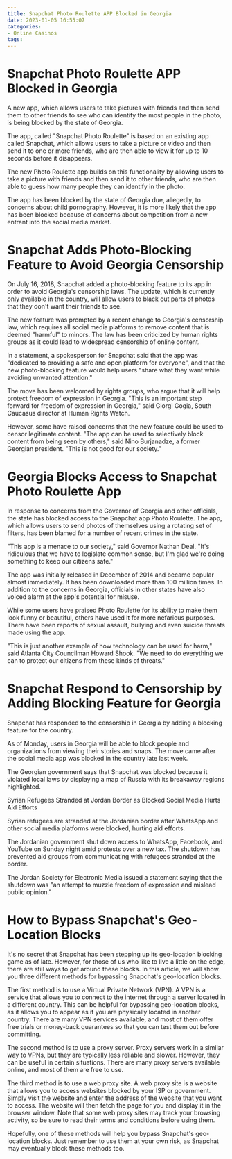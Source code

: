 ```yaml
---
title: Snapchat Photo Roulette APP Blocked in Georgia
date: 2023-01-05 16:55:07
categories:
- Online Casinos
tags:
---
```



#  Snapchat Photo Roulette APP Blocked in Georgia

A new app, which allows users to take pictures with friends and then send them to other friends to see who can identify the most people in the photo, is being blocked by the state of Georgia.

The app, called "Snapchat Photo Roulette" is based on an existing app called Snapchat, which allows users to take a picture or video and then send it to one or more friends, who are then able to view it for up to 10 seconds before it disappears.

The new Photo Roulette app builds on this functionality by allowing users to take a picture with friends and then send it to other friends, who are then able to guess how many people they can identify in the photo.

The app has been blocked by the state of Georgia due, allegedly, to concerns about child pornography. However, it is more likely that the app has been blocked because of concerns about competition from a new entrant into the social media market.

#  Snapchat Adds Photo-Blocking Feature to Avoid Georgia Censorship

On July 16, 2018, Snapchat added a photo-blocking feature to its app in order to avoid Georgia's censorship laws. The update, which is currently only available in the country, will allow users to black out parts of photos that they don't want their friends to see.

The new feature was prompted by a recent change to Georgia's censorship law, which requires all social media platforms to remove content that is deemed "harmful" to minors. The law has been criticized by human rights groups as it could lead to widespread censorship of online content.

In a statement, a spokesperson for Snapchat said that the app was "dedicated to providing a safe and open platform for everyone", and that the new photo-blocking feature would help users "share what they want while avoiding unwanted attention."

The move has been welcomed by rights groups, who argue that it will help protect freedom of expression in Georgia. "This is an important step forward for freedom of expression in Georgia," said Giorgi Gogia, South Caucasus director at Human Rights Watch.

However, some have raised concerns that the new feature could be used to censor legitimate content. "The app can be used to selectively block content from being seen by others," said Nino Burjanadze, a former Georgian president. "This is not good for our society."

#  Georgia Blocks Access to Snapchat Photo Roulette App

In response to concerns from the Governor of Georgia and other officials, the state has blocked access to the Snapchat app Photo Roulette. The app, which allows users to send photos of themselves using a rotating set of filters, has been blamed for a number of recent crimes in the state.

"This app is a menace to our society," said Governor Nathan Deal. "It's ridiculous that we have to legislate common sense, but I'm glad we're doing something to keep our citizens safe."

The app was initially released in December of 2014 and became popular almost immediately. It has been downloaded more than 100 million times. In addition to the concerns in Georgia, officials in other states have also voiced alarm at the app's potential for misuse.

While some users have praised Photo Roulette for its ability to make them look funny or beautiful, others have used it for more nefarious purposes. There have been reports of sexual assault, bullying and even suicide threats made using the app.

"This is just another example of how technology can be used for harm," said Atlanta City Councilman Howard Shook. "We need to do everything we can to protect our citizens from these kinds of threats."

#  Snapchat Respond to Censorship by Adding Blocking Feature for Georgia

Snapchat has responded to the censorship in Georgia by adding a blocking feature for the country.

As of Monday, users in Georgia will be able to block people and organizations from viewing their stories and snaps. The move came after the social media app was blocked in the country late last week.

The Georgian government says that Snapchat was blocked because it violated local laws by displaying a map of Russia with its breakaway regions highlighted.

Syrian Refugees Stranded at Jordan Border as Blocked Social Media Hurts Aid Efforts

Syrian refugees are stranded at the Jordanian border after WhatsApp and other social media platforms were blocked, hurting aid efforts.

The Jordanian government shut down access to WhatsApp, Facebook, and YouTube on Sunday night amid protests over a new tax. The shutdown has prevented aid groups from communicating with refugees stranded at the border.

The Jordan Society for Electronic Media issued a statement saying that the shutdown was "an attempt to muzzle freedom of expression and mislead public opinion."

#  How to Bypass Snapchat's Geo-Location Blocks

It's no secret that Snapchat has been stepping up its geo-location blocking game as of late. However, for those of us who like to live a little on the edge, there are still ways to get around these blocks. In this article, we will show you three different methods for bypassing Snapchat's geo-location blocks.

The first method is to use a Virtual Private Network (VPN). A VPN is a service that allows you to connect to the internet through a server located in a different country. This can be helpful for bypassing geo-location blocks, as it allows you to appear as if you are physically located in another country. There are many VPN services available, and most of them offer free trials or money-back guarantees so that you can test them out before committing.

The second method is to use a proxy server. Proxy servers work in a similar way to VPNs, but they are typically less reliable and slower. However, they can be useful in certain situations. There are many proxy servers available online, and most of them are free to use.

The third method is to use a web proxy site. A web proxy site is a website that allows you to access websites blocked by your ISP or government. Simply visit the website and enter the address of the website that you want to access. The website will then fetch the page for you and display it in the browser window. Note that some web proxy sites may track your browsing activity, so be sure to read their terms and conditions before using them.

Hopefully, one of these methods will help you bypass Snapchat's geo-location blocks. Just remember to use them at your own risk, as Snapchat may eventually block these methods too.